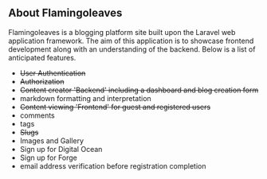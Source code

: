 ## About Flamingoleaves

Flamingoleaves is a blogging platform site built upon the Laravel web application framework. The aim
of this application is to showcase frontend development along with an understanding of the backend.
Below is a list of anticipated features.

- ~~User Authentication~~
- ~~Authorization~~
- ~~Content creator 'Backend' including a dashboard and blog creation form~~
- markdown formatting and interpretation
- ~~Content viewing 'Frontend' for guest and registered users~~
- comments
- tags
- ~~Slugs~~
- Images and Gallery
- Sign up for Digital Ocean
- Sign up for Forge
- email address verification before registration completion
